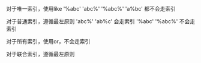 
对于唯一索引，使用like '%abc' 'abc%' '%abc%' 'a%bc' 都不会走索引

对于普通索引，遵循最左原则 'abc%' 'ab%c' 会走索引 '%abc' '%abc%' 不会走索引

对于所有索引，使用or，不会走索引

对于联合索引，遵循最左原则
